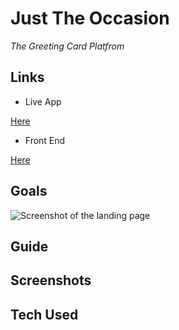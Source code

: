 # Just The Occasion

_The Greeting Card Platfrom_

## Links

- Live App

[Here](https://just-the-occasion.netlify.com/)

- Front End

[Here](https://github.com/zempo/jto-client)

## Goals

![Screenshot of the landing page](https://imgur.com/JGtL5Ag)

## Guide

## Screenshots

## Tech Used
